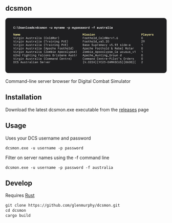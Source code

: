 ## dcsmon
![screenshot](./screenshot.png)

Command-line server browser for Digital Combat Simulator

## Installation

Download the latest dcsmon.exe executable from the [releases](https://github.com/glenmurphy/dcsmon/releases) page

## Usage
Uses your DCS username and password

    dcsmon.exe -u username -p password

Filter on server names using the -f command line

    dcsmon.exe -u username -p password -f australia

## Develop

Requires [Rust](https://www.rust-lang.org/tools/install)

    git clone https://github.com/glenmurphy/dcsmon.git
    cd dcsmon
    cargo build